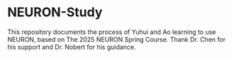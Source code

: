 # NEURON-Study
This repository documents the process of Yuhui and Ao learning to use NEURON, based on The 2025 NEURON Spring Course.
Thank Dr. Chen for his support and Dr. Nobert for his guidance.
